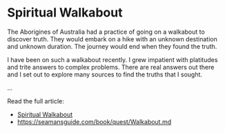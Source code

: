 # Spiritual Walkabout

The Aborigines of Australia had a practice of going on a walkabout to discover
truth.  They would embark on a hike with an unknown destination and unknown
duration.  The journey would end when they found the truth.  

I have been on 
such a walkabout recently. I grew impatient with platitudes and trite 
answers to complex problems.   There are real answers out there and I set out
to explore many sources to find the truths that I sought.


...

Read the full article:

* [Spiritual Walkabout](https://seamansguide.com/book/quest/Walkabout.md)
* https://seamansguide.com/book/quest/Walkabout.md


